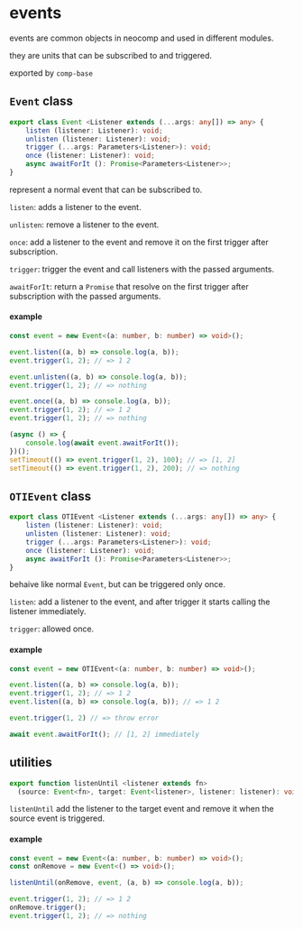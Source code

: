 # events
events are common objects in neocomp and used in different modules.

they are units that can be subscribed to and triggered.

exported by `comp-base`

## `Event` class
```typescript
export class Event <Listener extends (...args: any[]) => any> {
	listen (listener: Listener): void;
	unlisten (listener: Listener): void;
	trigger (...args: Parameters<Listener>): void;
	once (listener: Listener): void;
	async awaitForIt (): Promise<Parameters<Listener>>;
}
```
represent a normal event that can be subscribed to.

`listen`: adds a listener to the event.

`unlisten`: remove a listener to the event.

`once`: add a listener to the event and remove it on the first trigger after subscription.

`trigger`: trigger the event and call listeners with the passed arguments.

`awaitForIt`: return a `Promise` that resolve on the first trigger after subscription with the 
passed arguments.

#### example
```typescript
const event = new Event<(a: number, b: number) => void>();

event.listen((a, b) => console.log(a, b));
event.trigger(1, 2); // => 1 2

event.unlisten((a, b) => console.log(a, b));
event.trigger(1, 2); // => nothing

event.once((a, b) => console.log(a, b));
event.trigger(1, 2); // => 1 2
event.trigger(1, 2); // => nothing

(async () => {
	console.log(await event.awaitForIt());
})();
setTimeout(() => event.trigger(1, 2), 100); // => [1, 2]
setTimeout(() => event.trigger(1, 2), 200); // => nothing
```

## `OTIEvent` class
```typescript
export class OTIEvent <Listener extends (...args: any[]) => any> {
	listen (listener: Listener): void;
	unlisten (listener: Listener): void;
	trigger (...args: Parameters<Listener>): void;
	once (listener: Listener): void;
	async awaitForIt (): Promise<Parameters<Listener>>;
}
```
behaive like normal `Event`, but can be triggered only once.

`listen`: add a listener to the event, and after trigger it starts calling the listener immediately.

`trigger`: allowed once.

#### example
```typescript
const event = new OTIEvent<(a: number, b: number) => void>();

event.listen((a, b) => console.log(a, b));
event.trigger(1, 2); // => 1 2
event.listen((a, b) => console.log(a, b)); // => 1 2

event.trigger(1, 2) // => throw error

await event.awaitForIt(); // [1, 2] immediately
```

## utilities
```typescript
export function listenUntil <listener extends fn>
  (source: Event<fn>, target: Event<listener>, listener: listener): void;
```
`listenUntil` add the listener to the target event and remove it when the source event is triggered.

#### example
```typescript
const event = new Event<(a: number, b: number) => void>();
const onRemove = new Event<() => void>();

listenUntil(onRemove, event, (a, b) => console.log(a, b));

event.trigger(1, 2); // => 1 2
onRemove.trigger();
event.trigger(1, 2); // => nothing
```